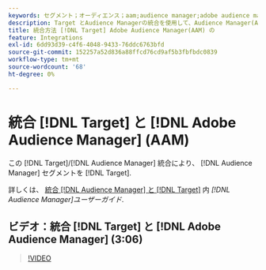 ```yaml
---
keywords: セグメント；オーディエンス；aam;audience manager;adobe audience manager；統合；統合
description: Target とAudience Managerの統合を使用して、Audience Manager(AAM) セグメントをAdobe Targetに送信する方法を説明します。
title: 統合方法 [!DNL Target] Adobe Audience Manager(AAM) の
feature: Integrations
exl-id: 6dd93d39-c4f6-4048-9433-76ddc6763bfd
source-git-commit: 152257a52d836a88ffcd76cd9af5b3fbfbdc0839
workflow-type: tm+mt
source-wordcount: '68'
ht-degree: 0%

---
```


# 統合 [!DNL Target] と [!DNL Adobe Audience Manager] (AAM)

この [!DNL Target]/[!DNL Audience Manager] 統合により、 [!DNL Audience Manager] セグメントを [!DNL Target].

詳しくは、 [統合 [!DNL Audience Manager] と [!DNL Target]](https://experienceleague.adobe.com/docs/audience-manager/user-guide/implementation-integration-guides/integration-other-solutions/aam-target-integration.html) 内 *[!DNL Audience Manager]ユーザーガイド*.

## ビデオ：統合 [!DNL Target] と [!DNL Adobe Audience Manager] (3:06)

>[!VIDEO](https://video.tv.adobe.com/v/35151)

